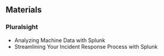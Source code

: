 ## Materials
### Pluralsight
* Analyzing Machine Data with Splunk
* Streamlining Your Incident Response Process with Splunk